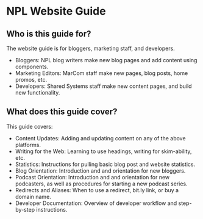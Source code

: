 # NPL Website Guide

## Who is this guide for?

The website guide is for bloggers, marketing staff, and developers.

- Bloggers: NPL blog writers make new blog pages and add content using components.
- Marketing Editors: MarCom staff make new pages, blog posts, home promos, etc.
- Developers: Shared Systems staff make new content pages, and build new functionality.

## What does this guide cover?

This guide covers:

- Content Updates: Adding and updating content on any of the above platforms.
- Writing for the Web: Learning to use headings, writing for skim-ability, etc.
- Statistics: Instructions for pulling basic blog post and website statistics.
- Blog Orientation: Introduction and and orientation for new bloggers.
- Podcast Orientation: Introduction and and orientation for new podcasters, as well as procedures for starting a new podcast series.
- Redirects and Aliases: When to use a redirect, bit.ly link, or buy a domain name.
- Developer Documentation: Overview of developer workflow and step-by-step instructions.

